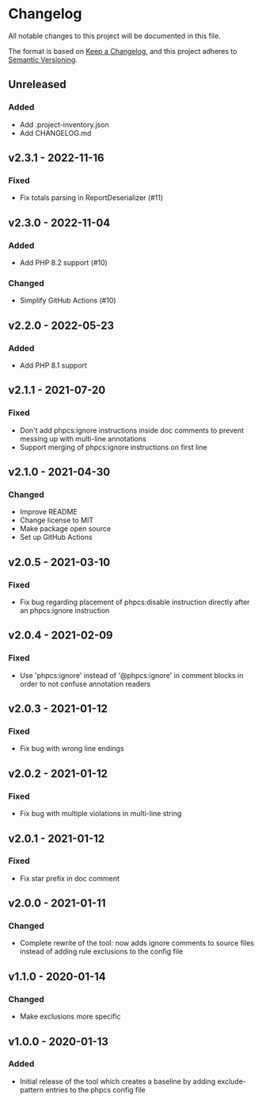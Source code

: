 # Changelog
All notable changes to this project will be documented in this file.

The format is based on [Keep a Changelog](https://keepachangelog.com/en/1.0.0/),
and this project adheres to [Semantic Versioning](https://semver.org/spec/v2.0.0.html).

## Unreleased

### Added
- Add .project-inventory.json
- Add CHANGELOG.md

## v2.3.1 - 2022-11-16

### Fixed
- Fix totals parsing in ReportDeserializer (#11)

## v2.3.0 - 2022-11-04

### Added
- Add PHP 8.2 support (#10)

### Changed
- Simplify GitHub Actions (#10)

## v2.2.0 - 2022-05-23

### Added
- Add PHP 8.1 support

## v2.1.1 - 2021-07-20

### Fixed
- Don't add phpcs:ignore instructions inside doc comments to prevent messing up with multi-line annotations
- Support merging of phpcs:ignore instructions on first line

## v2.1.0 - 2021-04-30

### Changed
- Improve README
- Change license to MIT
- Make package open source
- Set up GitHub Actions

## v2.0.5 - 2021-03-10

### Fixed
- Fix bug regarding placement of phpcs:disable instruction directly after an phpcs:ignore instruction

## v2.0.4 - 2021-02-09

### Fixed
- Use 'phpcs:ignore' instead of '@phpcs:ignore' in comment blocks in order to not confuse annotation readers

## v2.0.3 - 2021-01-12

### Fixed
- Fix bug with wrong line endings

## v2.0.2 - 2021-01-12

### Fixed
- Fix bug with multiple violations in multi-line string

## v2.0.1 - 2021-01-12

### Fixed
- Fix star prefix in doc comment

## v2.0.0 - 2021-01-11

### Changed
- Complete rewrite of the tool: now adds ignore comments to source files instead of adding rule exclusions to the config file

## v1.1.0 - 2020-01-14

### Changed
- Make exclusions more specific

## v1.0.0 - 2020-01-13

### Added
- Initial release of the tool which creates a baseline by adding exclude-pattern entries to the phpcs config file
